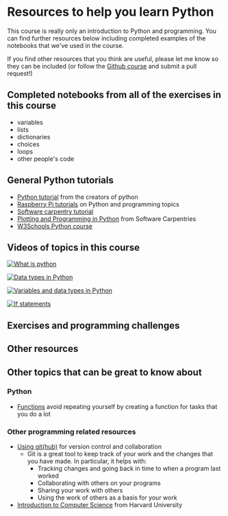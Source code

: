# Resources to help you learn Python

This course is really only an introduction to Python and programming. You can find further resources below including completed examples of the notebooks that we've used in the course.

If you find other resources that you think are useful, please let me know so they can be included (or follow the [Github course](https://docs.github.com/en/get-started/start-your-journey/about-github-and-git) and submit a pull request!)

## Completed notebooks from all of the exercises in this course

- variables
- lists
- dictionaries
- choices
- loops
- other people's code

## General Python tutorials

- [Python tutorial](https://docs.python.org/3/tutorial/index.html) from the creators of python
- [Raspberry Pi tutorials](https://www.raspberrypi.org/courses/learn-python) on Python and programming topics 
- [Software carpentry tutorial](https://swcarpentry.github.io/python-novice-inflammation/)
- [Plotting and Programming in Python](https://swcarpentry.github.io/python-novice-gapminder/) from Software Carpentries
- [W3Schools Python course](https://www.w3schools.com/python/default.asp)

## Videos of topics in this course

[![What is python](https://img.youtube.com/vi/Y8Tko2YC5hA/maxresdefault.jpg)](https://www.youtube.com/watch?v=Y8Tko2YC5hA)

[![Data types in Python](https://img.youtube.com/vi/ppsCxnNm-JI/maxresdefault.jpg)](https://www.youtube.com/watch?v=ppsCxnNm-JI)

[![Variables and data types in Python](https://img.youtube.com/vi/LKFrQXaoSMQ/maxresdefault.jpg)](https://www.youtube.com/watch?v=LKFrQXaoSMQ)

[![If statements](https://img.youtube.com/vi/-BOBedcjySI/maxresdefault.jpg)](https://www.youtube.com/watch?v=-BOBedcjySI)


## Exercises and programming challenges

## Other resources

## Other topics that can be great to know about

### Python

- [Functions]() avoid repeating yourself by creating a function for tasks that you do a lot


### Other programming related resources

- [Using git(hub)](https://docs.github.com/en/get-started/start-your-journey/about-github-and-git) for version control and collaboration
  - Git is a great tool to keep track of your work and the changes that you have made. In particular, it helps with:
    - Tracking changes and going back in time to when a program last worked
    - Collaborating with others on your programs
    - Sharing your work with others
    - Using the work of others as a basis for your work
- [Introduction to Computer Science](https://pll.harvard.edu/course/cs50-introduction-computer-science) from Harvard University